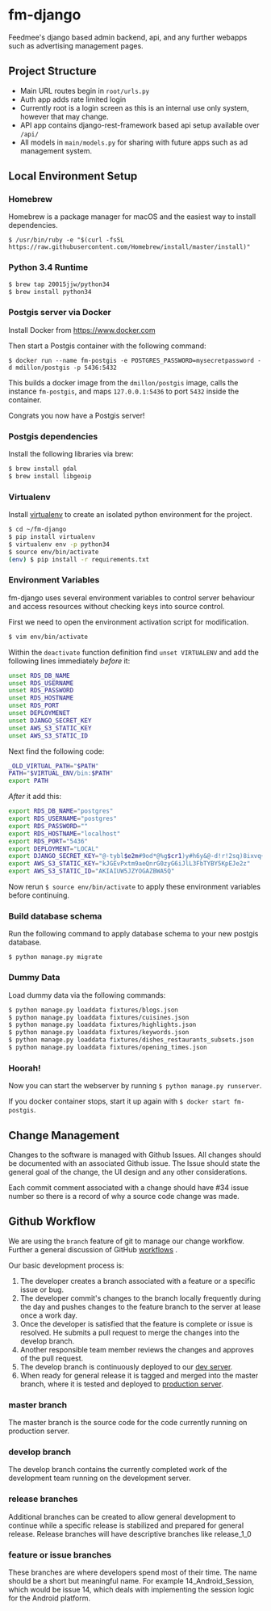 # fm-django
Feedmee's django based admin backend, api, and any further webapps such as advertising management pages.

## Project Structure

* Main URL routes begin in `root/urls.py`
* Auth app adds rate limited login
* Currently root is a login screen as this is an internal use only system, however that may change.
* API app contains django-rest-framework based api setup available over `/api/`
* All models in `main/models.py` for sharing with future apps such as ad management system.

## Local Environment Setup

### Homebrew

Homebrew is a package manager for macOS and the easiest way to install dependencies.

`$ /usr/bin/ruby -e "$(curl -fsSL https://raw.githubusercontent.com/Homebrew/install/master/install)"`

### Python 3.4 Runtime

```bash
$ brew tap 20015jjw/python34
$ brew install python34
```

### Postgis server via Docker

Install Docker from https://www.docker.com

Then start a Postgis container with the following command:

`$ docker run --name fm-postgis -e POSTGRES_PASSWORD=mysecretpassword -d mdillon/postgis -p 5436:5432`

This builds a docker image from the `dmillon/postgis` image, calls the instance `fm-postgis`, and maps `127.0.0.1:5436` to port `5432` inside the container.

Congrats you now have a Postgis server!

### Postgis dependencies

Install the following libraries via brew:

```bash
$ brew install gdal
$ brew install libgeoip
```

### Virtualenv

Install [virtualenv](https://www.dabapps.com/blog/introduction-to-pip-and-virtualenv-python/) to create an isolated python environment for the project.

```bash
$ cd ~/fm-django
$ pip install virtualenv
$ virtualenv env -p python34
$ source env/bin/activate
(env) $ pip install -r requirements.txt
```

### Environment Variables

fm-django uses several environment variables to control server behaviour and access resources without checking keys into source control.

First we need to open the environment activation script for modification.

```bash
$ vim env/bin/activate
```

Within the `deactivate` function definition find `unset VIRTUALENV` and add the following lines immediately _before_ it:

```bash
unset RDS_DB_NAME
unset RDS_USERNAME
unset RDS_PASSWORD
unset RDS_HOSTNAME
unset RDS_PORT
unset DEPLOYMENET
unset DJANGO_SECRET_KEY
unset AWS_S3_STATIC_KEY
unset AWS_S3_STATIC_ID
```

Next find the following code:

```bash
_OLD_VIRTUAL_PATH="$PATH"
PATH="$VIRTUAL_ENV/bin:$PATH"
export PATH
```

_After_ it add this:

```bash
export RDS_DB_NAME="postgres"
export RDS_USERNAME="postgres"
export RDS_PASSWORD=""
export RDS_HOSTNAME="localhost"
export RDS_PORT="5436"
export DEPLOYMENT="LOCAL"
export DJANGO_SECRET_KEY="@-tybl$e2m#9od*@%g$cr1)y#h6y&@-d!r!2sq)8ixvq+&sb(e"
export AWS_S3_STATIC_KEY="kJGEvPxtm9aeQnrG0zyG6iJlL3FbTYBY5KpEJe2z"
export AWS_S3_STATIC_ID="AKIAIUW5JZYOGAZBWA5Q"
```

Now rerun `$ source env/bin/activate` to apply these environment variables before continuing.

### Build database schema

Run the following command to apply database schema to your new postgis database.

`$ python manage.py migrate`

### Dummy Data

Load dummy data via the following commands:

```bash
$ python manage.py loaddata fixtures/blogs.json
$ python manage.py loaddata fixtures/cuisines.json
$ python manage.py loaddata fixtures/highlights.json
$ python manage.py loaddata fixtures/keywords.json
$ python manage.py loaddata fixtures/dishes_restaurants_subsets.json
$ python manage.py loaddata fixtures/opening_times.json
```

### Hoorah!

Now you can start the webserver by running `$ python manage.py runserver`.

If you docker container stops, start it up again with `$ docker start fm-postgis`.

## Change Management
Changes to the software is managed with Github Issues.  All changes should be documented with an associated Github issue.  The Issue should state the general goal of the change, the UI design and any other considerations.  

Each commit comment associated with a change should have #34 issue number so there is a record of why a source code change was made.  

## Github Workflow

We are using the `branch` feature of git to manage our change workflow. Further a general discussion of GitHub [workflows](http://blog.endpoint.com/2014/05/git-workflows-that-work.html) .   

Our basic development process is:

1. The developer creates a branch associated with a feature or a specific issue or bug.
2. The developer commit's changes to the branch locally frequently during the day and pushes changes to the feature branch to the server at lease once a work day.
3. Once the developer is satisfied that the feature is complete or issue is resolved. He submits a pull request to merge the changes into the develop branch.
4. Another responsible team member reviews the changes and approves of the pull request.
5. The develop branch is continuously deployed to our [dev server](http://fm-webserver-dev.us-west-2.elasticbeanstalk.com/).
6. When ready for general release it is tagged and merged into the master branch, where it is tested and deployed to [production server](https://use.feedmeeapp.com/).

### master branch
The master branch is the source code for the code currently running on production server.

### develop branch
The develop branch contains the currently completed work of the development team running on the development server.

### release branches
Additional branches can be created to allow general development to continue while a specific release is stabilized and prepared for general release. Release branches will have descriptive branches like release_1_0

### feature or issue branches
These branches are where developers spend most of their time.  The name should be a short but meaningful name.   For example 14_Android_Session, which would be issue 14, which deals with implementing the session logic for the Android platform.
